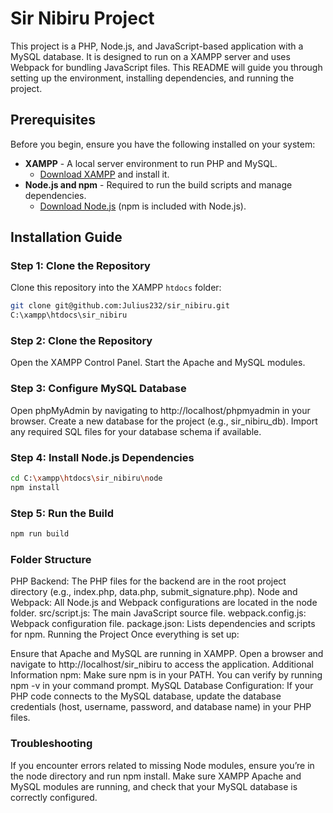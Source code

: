 # Sir Nibiru Project

This project is a PHP, Node.js, and JavaScript-based application with a MySQL database. It is designed to run on a XAMPP server and uses Webpack for bundling JavaScript files. This README will guide you through setting up the environment, installing dependencies, and running the project.

## Prerequisites

Before you begin, ensure you have the following installed on your system:

- **XAMPP** - A local server environment to run PHP and MySQL.
  - [Download XAMPP](https://www.apachefriends.org/index.html) and install it.
- **Node.js and npm** - Required to run the build scripts and manage dependencies.
  - [Download Node.js](https://nodejs.org/) (npm is included with Node.js).

## Installation Guide

### Step 1: Clone the Repository
Clone this repository into the XAMPP `htdocs` folder:

```bash
git clone git@github.com:Julius232/sir_nibiru.git
C:\xampp\htdocs\sir_nibiru
```
### Step 2: Clone the Repository
Open the XAMPP Control Panel.
Start the Apache and MySQL modules.

### Step 3: Configure MySQL Database
Open phpMyAdmin by navigating to http://localhost/phpmyadmin in your browser.
Create a new database for the project (e.g., sir_nibiru_db).
Import any required SQL files for your database schema if available.

### Step 4: Install Node.js Dependencies
```bash
cd C:\xampp\htdocs\sir_nibiru\node
npm install
```
### Step 5: Run the Build
```bash
npm run build
```
### Folder Structure
PHP Backend: The PHP files for the backend are in the root project directory (e.g., index.php, data.php, submit_signature.php).
Node and Webpack: All Node.js and Webpack configurations are located in the node folder.
src/script.js: The main JavaScript source file.
webpack.config.js: Webpack configuration file.
package.json: Lists dependencies and scripts for npm.
Running the Project
Once everything is set up:

Ensure that Apache and MySQL are running in XAMPP.
Open a browser and navigate to http://localhost/sir_nibiru to access the application.
Additional Information
npm: Make sure npm is in your PATH. You can verify by running npm -v in your command prompt.
MySQL Database Configuration: If your PHP code connects to the MySQL database, update the database credentials (host, username, password, and database name) in your PHP files.

### Troubleshooting
If you encounter errors related to missing Node modules, ensure you’re in the node directory and run npm install.
Make sure XAMPP Apache and MySQL modules are running, and check that your MySQL database is correctly configured.

